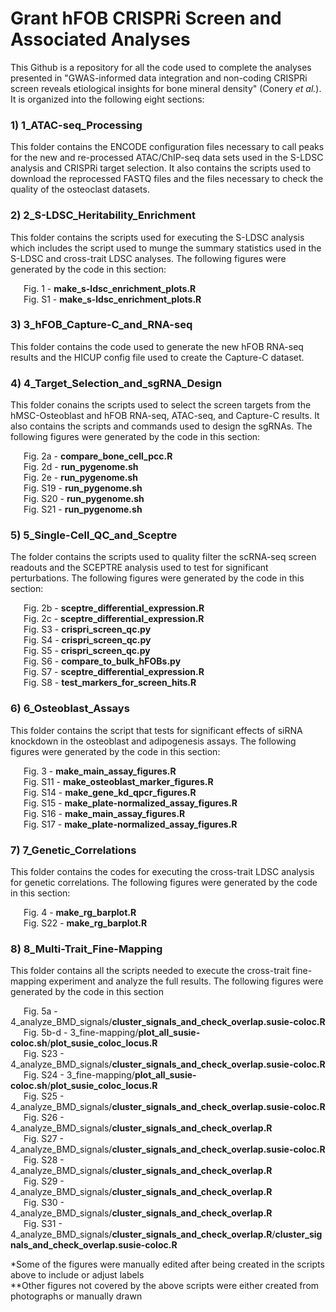 # Grant hFOB CRISPRi Screen and Associated Analyses
This Github is a repository for all the code used to complete the analyses
presented in "GWAS-informed data integration and non-coding CRISPRi screen 
reveals etiological insights for bone mineral density" (Conery *et al.*). 
It is organized into the following eight sections:

### 1) 1_ATAC-seq_Processing ###
This folder contains the ENCODE configuration files necessary to call 
peaks for the new and re-processed ATAC/ChIP-seq data sets used in the S-LDSC 
analysis and CRISPRi target selection. It also contains the scripts used 
to download the reprocessed FASTQ files and the files necessary to check the 
quality of the osteoclast datasets.

### 2) 2_S-LDSC_Heritability_Enrichment ###
This folder contains the scripts used for executing the S-LDSC analysis which
includes the script used to munge the summary statistics used in the S-LDSC
and cross-trait LDSC analyses. The following figures were generated by the 
code in this section:

&ensp;&ensp;&ensp;Fig. 1 - **make_s-ldsc_enrichment_plots.R**  \
&ensp;&ensp;&ensp;Fig. S1 - **make_s-ldsc_enrichment_plots.R** 

### 3) 3_hFOB_Capture-C_and_RNA-seq ###
This folder contains the code used to generate the new hFOB RNA-seq results 
and the HICUP config file used to create the Capture-C dataset.

### 4) 4_Target_Selection_and_sgRNA_Design ###
This folder conains the scripts used to select the screen targets from the 
hMSC-Osteoblast and hFOB RNA-seq, ATAC-seq, and Capture-C results. It also 
contains the scripts and commands used to design the sgRNAs. The following 
figures were generated by the code in this section:

&ensp;&ensp;&ensp;Fig. 2a - **compare_bone_cell_pcc.R** \
&ensp;&ensp;&ensp;Fig. 2d - **run_pygenome.sh** \
&ensp;&ensp;&ensp;Fig. 2e - **run_pygenome.sh** \
&ensp;&ensp;&ensp;Fig. S19 - **run_pygenome.sh** \
&ensp;&ensp;&ensp;Fig. S20 - **run_pygenome.sh** \
&ensp;&ensp;&ensp;Fig. S21 - **run_pygenome.sh** 

### 5) 5_Single-Cell_QC_and_Sceptre ###
The folder contains the scripts used to quality filter the scRNA-seq screen 
readouts and the SCEPTRE analysis used to test for significant perturbations. 
The following figures were generated by the code in this section:

&ensp;&ensp;&ensp;Fig. 2b - **sceptre_differential_expression.R** \
&ensp;&ensp;&ensp;Fig. 2c - **sceptre_differential_expression.R** \
&ensp;&ensp;&ensp;Fig. S3 - **crispri_screen_qc.py** \
&ensp;&ensp;&ensp;Fig. S4 - **crispri_screen_qc.py** \
&ensp;&ensp;&ensp;Fig. S5 - **crispri_screen_qc.py** \
&ensp;&ensp;&ensp;Fig. S6 - **compare_to_bulk_hFOBs.py** \
&ensp;&ensp;&ensp;Fig. S7 - **sceptre_differential_expression.R** \
&ensp;&ensp;&ensp;Fig. S8 - **test_markers_for_screen_hits.R** 

### 6) 6_Osteoblast_Assays ###
This folder contains the script that tests for significant effects of siRNA
knockdown in the osteoblast and adipogenesis assays. The following figures were
generated by the code in this section:

&ensp;&ensp;&ensp;Fig. 3 - **make_main_assay_figures.R** \
&ensp;&ensp;&ensp;Fig. S11 - **make_osteoblast_marker_figures.R** \
&ensp;&ensp;&ensp;Fig. S14 - **make_gene_kd_qpcr_figures.R** \
&ensp;&ensp;&ensp;Fig. S15 - **make_plate-normalized_assay_figures.R** \
&ensp;&ensp;&ensp;Fig. S16 - **make_main_assay_figures.R** \
&ensp;&ensp;&ensp;Fig. S17 - **make_plate-normalized_assay_figures.R**

### 7) 7_Genetic_Correlations ###
This folder contains the codes for executing the cross-trait LDSC analysis for
genetic correlations. The following figures were generated by the code in this
section:

&ensp;&ensp;&ensp;Fig. 4 - **make_rg_barplot.R** \
&ensp;&ensp;&ensp;Fig. S22 - **make_rg_barplot.R**

### 8) 8_Multi-Trait_Fine-Mapping ###
This folder contains all the scripts needed to execute the cross-trait fine-mapping experiment and analyze the full results. The following figures were 
generated by the code in this section

&ensp;&ensp;&ensp;Fig. 5a - 4_analyze_BMD_signals/**cluster_signals_and_check_overlap.susie-coloc.R** \
&ensp;&ensp;&ensp;Fig. 5b-d - 3_fine-mapping/**plot_all_susie-coloc.sh**/**plot_susie_coloc_locus.R** \
&ensp;&ensp;&ensp;Fig. S23 - 4_analyze_BMD_signals/**cluster_signals_and_check_overlap.susie-coloc.R** \
&ensp;&ensp;&ensp;Fig. S24 - 3_fine-mapping/**plot_all_susie-coloc.sh**/**plot_susie_coloc_locus.R** \
&ensp;&ensp;&ensp;Fig. S25 - 4_analyze_BMD_signals/**cluster_signals_and_check_overlap.susie-coloc.R** \
&ensp;&ensp;&ensp;Fig. S26 - 4_analyze_BMD_signals/**cluster_signals_and_check_overlap.R** \
&ensp;&ensp;&ensp;Fig. S27 - 4_analyze_BMD_signals/**cluster_signals_and_check_overlap.susie-coloc.R** \
&ensp;&ensp;&ensp;Fig. S28 - 4_analyze_BMD_signals/**cluster_signals_and_check_overlap.R** \
&ensp;&ensp;&ensp;Fig. S29 - 4_analyze_BMD_signals/**cluster_signals_and_check_overlap.R** \
&ensp;&ensp;&ensp;Fig. S30 - 4_analyze_BMD_signals/**cluster_signals_and_check_overlap.R** \
&ensp;&ensp;&ensp;Fig. S31 - 4_analyze_BMD_signals/**cluster_signals_and_check_overlap.R**/**cluster_signals_and_check_overlap.susie-coloc.R** 

\*Some of the figures were manually edited after being created in the scripts above
to include or adjust labels \
\*\*Other figures not covered by the above scripts were either created from 
photographs or manually drawn
